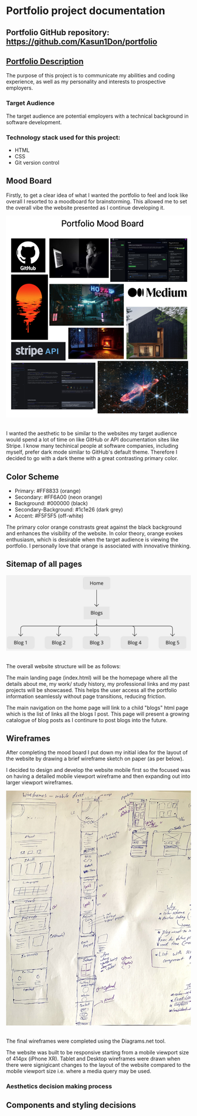 # Portfolio project documentation

## Portfolio GitHub repository: https://github.com/Kasun1Don/portfolio

## <ins>Portfolio Description</ins>

The purpose of this project is to communicate my abilities and coding experience, as well as my personality and interests to prospective employers.

### Target Audience

The target audience are potential employers with a technical background in software development. 

### Technology stack used for this project:

* HTML
* CSS
* Git version control

## Mood Board

Firstly, to get a clear idea of what I wanted the portfolio to feel and look like overall I resorted to a moodboard for brainstorming. This allowed me to set the overall vibe the website presented as I continue developing it.

<img src="./docs/Mood Board.png" alt="portfolio sitemap"> &nbsp;  

I wanted the aesthetic to be similar to the websites my target audience would spend a lot of time on like GitHub or API documentation sites like Stripe. I know many techinical people at software companies, including myself, prefer dark mode similar to GitHub's default theme. Therefore I decided to go with a dark theme with a great contrasting primary color.

## Color Scheme

* Primary: #FF8833 (orange)
* Secondary: #FF6A00 (neon orange)
* Background: #000000 (black)
* Secondary-Background: #1c1e26 (dark grey)
* Accent: #F5F5F5 (off-white)

The primary color orange constrasts great against the black background and enhances the visibility of the website. In color theory, orange evokes enthusiasm, which is desirable when the target audience is viewing the portfolio. I personally love that orange is associated with innovative thinking.  

## Sitemap of all pages

<img src="./docs/sitemap.jpg" alt="portfolio sitemap" width="700"> &nbsp;

The overall website structure will be as follows:
 
The main landing page (index.html) will be the homepage where all the details about me, my work/ study history, my professional links and my past projects will be showcased. This helps the user access all the portfolio information seamlessly without page transitions, reducing friction.

The main navigation on the home page will link to a child "blogs" html page which is the list of links all the blogs I post. This page will present a growing catalogue of blog posts as I continure to post blogs into the future.

## Wireframes

After completing the mood board I put down my initial idea for the layout of the website by drawing a brief wireframe sketch on paper (as per below). 

I decided to design and develop the website mobile first so the focused was on having a detailed mobile viewport wireframe and then expanding out into larger viewport wireframes.

<img src="./docs/sketch.jpg" alt="portfolio sitemap" width="700"> &nbsp;

The final wireframes were completed using the Diagrams.net tool.

The website was built to be responsive starting from a mobile viewport size of 414px (iPhone XR). Tablet and Desktop wireframes were drawn when there were signigicant changes to the layout of the website compared to the mobile viewport size i.e. where a media query may be used.

### Aesthetics decision making process







## Components and styling decisions 

